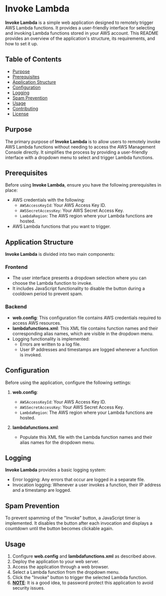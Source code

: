 # Invoke Lambda

**Invoke Lambda** is a simple web application designed to remotely trigger AWS Lambda functions. It provides a user-friendly interface for selecting and invoking Lambda functions stored in your AWS account. This README provides an overview of the application's structure, its requirements, and how to set it up.

## Table of Contents
- [Purpose](#purpose)
- [Prerequisites](#prerequisites)
- [Application Structure](#application-structure)
- [Configuration](#configuration)
- [Logging](#logging)
- [Spam Prevention](#spam-prevention)
- [Usage](#usage)
- [Contributing](#contributing)
- [License](#license)

## Purpose

The primary purpose of **Invoke Lambda** is to allow users to remotely invoke AWS Lambda functions without needing to access the AWS Management Console directly. It simplifies the process by providing a user-friendly interface with a dropdown menu to select and trigger Lambda functions.

## Prerequisites

Before using **Invoke Lambda**, ensure you have the following prerequisites in place:

- AWS credentials with the following:
    - `AWSAccessKeyId`: Your AWS Access Key ID.
    - `AWSSecretAccessKey`: Your AWS Secret Access Key.
    - `LambdaRegion`: The AWS region where your Lambda functions are hosted.
- AWS Lambda functions that you want to trigger.

## Application Structure

**Invoke Lambda** is divided into two main components:

### Frontend
- The user interface presents a dropdown selection where you can choose the Lambda function to invoke.
- It includes JavaScript functionality to disable the button during a cooldown period to prevent spam.

### Backend
- **web.config**: This configuration file contains AWS credentials required to access AWS resources.
- **lambdafunctions.xml**: This XML file contains function names and their corresponding alias names, which are visible in the dropdown menu.
- Logging functionality is implemented:
    - Errors are written to a log file.
    - User IP addresses and timestamps are logged whenever a function is invoked.

## Configuration

Before using the application, configure the following settings:

1. **web.config**:
    - `AWSAccessKeyId`: Your AWS Access Key ID.
    - `AWSSecretAccessKey`: Your AWS Secret Access Key.
    - `LambdaRegion`: The AWS region where your Lambda functions are hosted.

2. **lambdafunctions.xml**:
    - Populate this XML file with the Lambda function names and their alias names for the dropdown menu.

## Logging

**Invoke Lambda** provides a basic logging system:

- Error logging: Any errors that occur are logged in a separate file.
- Invocation logging: Whenever a user invokes a function, their IP address and a timestamp are logged.

## Spam Prevention

To prevent spamming of the "Invoke" button, a JavaScript timer is implemented. It disables the button after each invocation and displays a countdown until the button becomes clickable again.

## Usage

1. Configure **web.config** and **lambdafunctions.xml** as described above.
2. Deploy the application to your web server.
3. Access the application through a web browser.
4. Select a Lambda function from the dropdown menu.
5. Click the "Invoke" button to trigger the selected Lambda function.
6. **<u>NOTE</u>**: It is a good idea, to password protect this application to avoid security issues.

